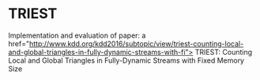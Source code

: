 # TRIEST

Implementation and evaluation of paper: 
a href="http://www.kdd.org/kdd2016/subtopic/view/triest-counting-local-and-global-triangles-in-fully-dynamic-streams-with-fi">
TRIEST: Counting Local and Global Triangles in Fully-Dynamic Streams with Fixed Memory Size</a>
